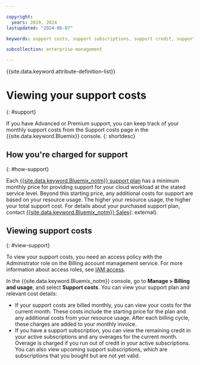 ```yaml
---

copyright:
  years: 2019, 2024
lastupdated: "2024-06-07"

keywords: support costs, support subscriptions, support credit, support

subcollection: enterprise-management

---
```


{{site.data.keyword.attribute-definition-list}}

# Viewing your support costs
{: #support}

If you have Advanced or Premium support, you can keep track of your monthly support costs from the Support costs page in the {{site.data.keyword.Bluemix}} console.
{: shortdesc}

## How you're charged for support
{: #how-support}

Each [{{site.data.keyword.Bluemix_notm}} support plan](/docs/get-support?topic=get-support-support-plans) has a minimum monthly price for providing support for your cloud workload at the stated service level. Beyond this starting price, any additional costs for support are based on your resource usage. The higher your resource usage, the higher your total support cost. For details about your purchased support plan, contact [{{site.data.keyword.Bluemix_notm}} Sales](https://www.ibm.com/cloud?contactmodule){: external}.

## Viewing support costs
{: #view-support}

To view your support costs, you need an access policy with the Administrator role on the Billing account management service. For more information about access roles, see [IAM access](/docs/account?topic=account-userroles).

In the {{site.data.keyword.Bluemix_notm}} console, go to **Manage > Billing and usage**, and select **Support costs**. You can view your support plan and relevant cost details:
* If your support costs are billed monthly, you can view your costs for the current month. These costs include the starting price for the plan and any additional costs from your resource usage. After each billing cycle, these charges are added to your monthly invoice.
* If you have a support subscription, you can view the remaining credit in your active subscriptions and any overages for the current month. Overage is charged if you run out of credit in your active subscriptions. You can also view upcoming support subscriptions, which are subscriptions that you bought but are not yet valid.
